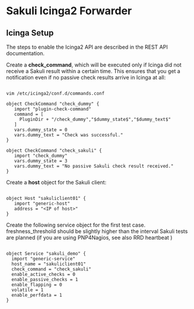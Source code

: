 # Sakuli Icinga2 Forwarder

## Icinga Setup

The steps to enable the Icinga2 API are described in the REST API documentation.

Create a **check_command**, which will be executed only if Icinga did not receive a Sakuli result within a certain time. This ensures that you get a notification even if no passive check results arrive in Icinga at all:

```

vim /etc/icinga2/conf.d/commands.conf

object CheckCommand "check_dummy" {
   import "plugin-check-command"
   command = [
     PluginDir + "/check_dummy","$dummy_state$","$dummy_text$"
   ]
   vars.dummy_state = 0
   vars.dummy_text = "Check was successful."
}

object CheckCommand "check_sakuli" {
   import "check_dummy"
   vars.dummy_state = 3
   vars.dummy_text = "No passive Sakuli check result received."
}

```

Create a **host** object for the Sakuli client:

```

object Host "sakuliclient01" {
   import "generic-host"
   address = "<IP of host>"
}

```

Create the following service object for the first test case. freshness_threshold should be slightly higher than the interval Sakuli tests are planned (if you are using PNP4Nagios, see also RRD heartbeat )

```

object Service "sakuli_demo" {
  import "generic-service"
  host_name = "sakuliclient01"
  check_command = "check_sakuli"
  enable_active_checks = 0
  enable_passive_checks = 1
  enable_flapping = 0
  volatile = 1
  enable_perfdata = 1
}

```
